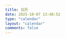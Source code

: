 ```yaml
---
title: 日历
date: 2025-10-07 13:48:52
type: "calendar"
layout: "calendar"
comments: false
---
```


<script>
  window.location.href = "https://hoochanlon.github.io/calendar";
</script>
